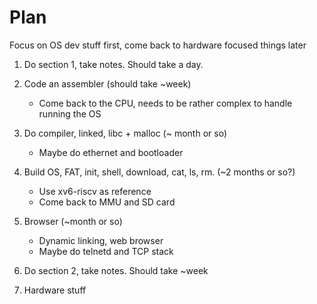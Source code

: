 # Plan 
Focus on OS dev stuff first, come back to hardware focused things later 

1. Do section 1, take notes. Should take a day. 

2. Code an assembler (should take ~week)
    - Come back to the CPU, needs to be rather complex to handle running the OS 

3. Do compiler, linked, libc + malloc (~ month or so)

    - Maybe do ethernet and bootloader 

4. Build OS, FAT, init, shell, download, cat, ls, rm. (~2 months or so?)

    - Use xv6-riscv as reference 
    - Come back to MMU and SD card 

5. Browser (~month or so)
    - Dynamic linking, web browser 
    - Maybe do telnetd and TCP stack 

6. Do section 2, take notes. Should take ~week 
7. Hardware stuff 
